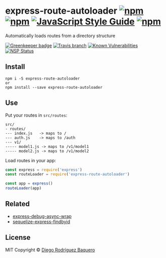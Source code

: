 # express-route-autoloader [![npm](https://img.shields.io/npm/v/express-route-autoloader.svg?style=flat-square)]() [![npm](https://img.shields.io/npm/dm/express-route-autoloader.svg?style=flat-square)]() [![JavaScript Style Guide](https://img.shields.io/badge/code_style-standard-brightgreen.svg?style=flat-square)](https://standardjs.com) [![npm](https://img.shields.io/npm/l/express-route-autoloader.svg?style=flat-square)](LICENSE)

Automatically loads routes from a directory structure

[![Greenkeeper badge](https://badges.greenkeeper.io/DiegoRBaquero/express-route-autoloader.svg)](https://greenkeeper.io/) [![Travis branch](https://img.shields.io/travis/DiegoRBaquero/express-route-autoloader/master.svg?style=flat-square)]() [![Known Vulnerabilities](https://snyk.io/test/github/diegorbaquero/express-route-autoloader/badge.svg?style=flat-square)](https://snyk.io/test/github/diegorbaquero/express-route-autoloader) [![NSP Status](https://nodesecurity.io/orgs/diegorbaquero/projects/69e07c1e-3ac2-467e-8c0e-503c6d63dacf/badge?style=flat-square)](https://nodesecurity.io/orgs/diegorbaquero/projects/69e07c1e-3ac2-467e-8c0e-503c6d63dacf)

## Install

```
npm i -S express-route-autoloader
or
npm install --save express-route-autoloader
```

## Use

Put your routes in `src/routes`:

```
src/
- routes/
--- index.js   -> maps to /
--- auth.js    -> maps to /auth
--- v1/
----- model1.js -> maps to /v1/model1
----- model2.js -> maps to /v1/model2
```

Load routes in your app:

```js
const express = require('express')
const routeLoader = require('express-route-autoloader')

const app = express()
routeLoader(app)
```

## Related

- [express-debug-async-wrap](https://github.com/DiegoRBaquero/express-debug-async-wrap)
- [sequelize-express-findbyid](https://github.com/DiegoRBaquero/sequelize-express-findbyid)


## License

MIT Copyright © [Diego Rodríguez Baquero](https://diegorbaquero.com)
